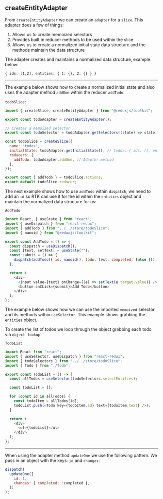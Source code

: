 ## createEntityAdapter

From `createEntityAdapter` we can create an `adapter` for a `slice`. This adapter does a few of things:

1. Allows us to create memoized selectors
2. Provides built in reducer methods to be used within the slice
3. Allows us to create a normalized initial state data structure and the methods maintain the data structure

The adapter creates and maintains a normalized data structure, example below:

```
{ ids: [1,2], entities: { 1: {}, 2: {} } }
```

---

The example below shows how to create a normalized initial state and also uses the adapter method `addOne` within the reducer `addTodo`:

`todoSlice`:

```js
import { createSlice, createEntityAdapter } from "@reduxjs/toolkit";

export const todoAdapter = createEntityAdapter();

// Creates a memoized selector
export const todoSelector = todoAdapter.getSelectors((state) => state.todos);

const todoSlice = createSlice({
  name: "todos",
  initialState: todoAdapter.getInitialState(), // todos: { ids: [], entities: {} }
  reducers: {
    addTodo: todoAdapter.addOne, // Adapter method
  },
});

export const { addTodo } = todoSlice.actions;
export default todoSlice.reducer;
```

The next example shows how to use `addTodo` within `dispatch`, we need to add an `id` so RTK can use it for the id within the `entities` object and maintain the normalized data structure for us:

`AddTodo`

```js
import React, { useState } from "react";
import { useDispatch } from "react-redux";
import { addTodo } from "../../store/todoSlice";
import { nanoid } from "@reduxjs/toolkit";

export const AddTodo = () => {
  const dispatch = useDispatch();
  const [text, setText] = useState("");
  const submit = () => {
    dispatch(addTodo({ id: nanoid(), todo: text, completed: false }));
  };

  return (
    <div>
      <input value={text} onChange={(e) => setText(e.target.value)} />
      <button onCLick={submit}>Add Todo</button>
    </div>
  );
};
```

The example below shows how we can use the imported `memoized` selector and its methods within `useSelector`. This example shows grabbing the `entities` object.

To create the list of todos we loop through the object grabbing each todo via `object lookup`

`TodoList`

```js
import React from "react";
import { useSelector, useDispatch } from "react-redux";
import { todoSelectors } from "../../store/todoSlice";
import { Todo } from "./Todo";

export const TodoList = () => {
  const allTodos = useSelector(todoSelectors.selectEntities);

  const todoList = [];

  for (const id in allTodos) {
    const todoItem = allTodos[id];
    todoList.push(<Todo key={todoItem.id} text={todoItem.text} />);
  }

  return (
    <div>
      <ul>{todoList}</ul>
    </div>
  );
};
```

---

When using the adapter method `updateOne` we use the following pattern.
We pass in an object with the keys: `id` and `changes`:

```js
dispatch(
  updateOne({
    id: 1,
    changes: { completed: !completed },
  })
);
```
